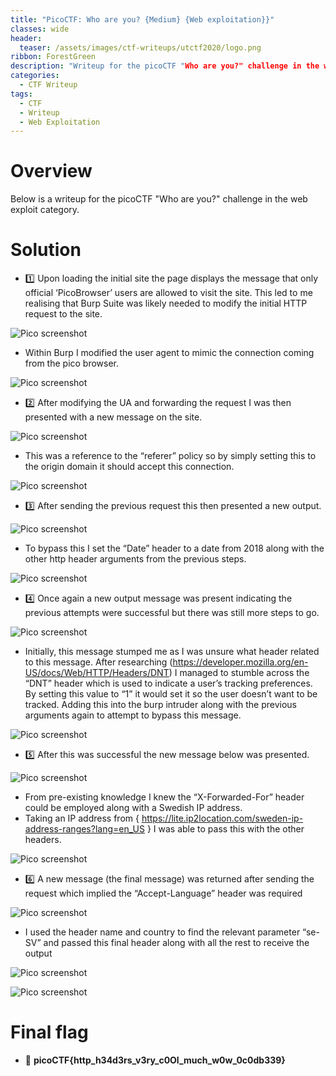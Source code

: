 ```yaml
---
title: "PicoCTF: Who are you? {Medium} {Web exploitation}}"
classes: wide
header:
  teaser: /assets/images/ctf-writeups/utctf2020/logo.png
ribbon: ForestGreen
description: "Writeup for the picoCTF "Who are you?" challenge in the web exploit category."
categories:
  - CTF Writeup
tags:
  - CTF
  - Writeup
  - Web Exploitation
---
```


# Overview 

Below is a writeup for the picoCTF "Who are you?" challenge in the web exploit category.

# Solution

- 1️⃣ Upon loading the initial site the page displays the message that only official ‘PicoBrowser’ users are allowed to visit the site. This led to me realising that Burp Suite was likely needed to modify the initial HTTP request to the site.

![Pico screenshot](/assets/images/who-1.webp)

- Within Burp I modified the user agent to mimic the connection coming from the pico browser.

![Pico screenshot](/assets/images/who-2.webp)

- 2️⃣ After modifying the UA and forwarding the request I was then presented with a new message on the site.

![Pico screenshot](/assets/images/who-3.webp)

- This was a reference to the “referer” policy so by simply setting this to the origin domain it should accept this connection.

![Pico screenshot](/assets/images/who-4.webp)

- 3️⃣ After sending the previous request this then presented a new output.

![Pico screenshot](/assets/images/who-5.webp)

- To bypass this I set the “Date” header to a date from 2018 along with the other http header arguments from the previous steps.

![Pico screenshot](/assets/images/who-6.webp)

- 4️⃣ Once again a new output message was present indicating the previous attempts were successful but there was still more steps to go.

![Pico screenshot](/assets/images/who-7.webp)

- Initially, this message stumped me as I was unsure what header related to this message. After researching (https://developer.mozilla.org/en-US/docs/Web/HTTP/Headers/DNT) I managed to stumble across the “DNT” header which is used to indicate a user’s tracking preferences. By setting this value to “1” it would set it so the user doesn’t want to be tracked. Adding this into the burp intruder along with the previous arguments again to attempt to bypass this message.

![Pico screenshot](/assets/images/who-8.webp)

- 5️⃣ After this was successful the new message below was presented.

![Pico screenshot](/assets/images/who-9.webp)

- From pre-existing knowledge I knew the “X-Forwarded-For” header could be employed along with a Swedish IP address.
- Taking an IP address from { https://lite.ip2location.com/sweden-ip-address-ranges?lang=en_US } I was able to pass this with the other headers.

![Pico screenshot](/assets/images/who-10.webp)

- 6️⃣ A new message (the final message) was returned after sending the request which implied the “Accept-Language” header was required

![Pico screenshot](/assets/images/who-11.webp)

- I used the header name and country to find the relevant parameter “se-SV” and passed this final header along with all the rest to receive the output

![Pico screenshot](/assets/images/who-12.webp)

![Pico screenshot](/assets/images/who-13.webp)

# Final flag

- 🚩 **picoCTF{http_h34d3rs_v3ry_c0Ol_much_w0w_0c0db339}**

